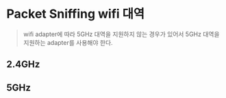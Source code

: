 # Packet Sniffing wifi 대역

> wifi adapter에 따라 5GHz 대역을 지원하지 않는 경우가 있어서 5GHz 대역을 지원하는 adapter를 사용해야 한다.

## 2.4GHz

## 5GHz
